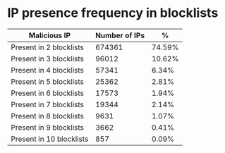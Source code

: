 # IP presence frequency in blocklists
| Malicious IP | Number of IPs | % |
|----|----|----|
| Present in 2 blocklists | 674361 | 74.59% |
| Present in 3 blocklists | 96012 | 10.62% |
| Present in 4 blocklists | 57341 | 6.34% |
| Present in 5 blocklists | 25362 | 2.81% |
| Present in 6 blocklists | 17573 | 1.94% |
| Present in 7 blocklists | 19344 | 2.14% |
| Present in 8 blocklists | 9631 | 1.07% |
| Present in 9 blocklists | 3662 | 0.41% |
| Present in 10 blocklists | 857 | 0.09% |
